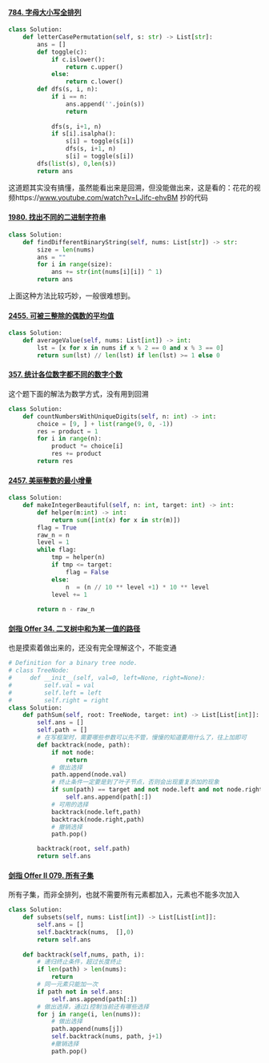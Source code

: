 #### [784. 字母大小写全排列](https://leetcode.cn/problems/letter-case-permutation/)

```python
class Solution:
    def letterCasePermutation(self, s: str) -> List[str]:
        ans = []
        def toggle(c):
            if c.islower():
                return c.upper()
            else:
                return c.lower()
        def dfs(s, i, n):
            if i == n:
                ans.append(''.join(s))
                return
            
            dfs(s, i+1, n)
            if s[i].isalpha():
                s[i] = toggle(s[i])
                dfs(s, i+1, n)
                s[i] = toggle(s[i])
        dfs(list(s), 0,len(s))
        return ans
```

这道题其实没有搞懂，虽然能看出来是回溯，但没能做出来，这是看的：花花的视频https://www.youtube.com/watch?v=LJifc-ehvBM 抄的代码

#### [1980. 找出不同的二进制字符串](https://leetcode.cn/problems/find-unique-binary-string/)

```python
class Solution:
    def findDifferentBinaryString(self, nums: List[str]) -> str:
        size = len(nums)
        ans = ""
        for i in range(size):
            ans += str(int(nums[i][i]) ^ 1)
        return ans
```

上面这种方法比较巧妙，一般很难想到。

#### [2455. 可被三整除的偶数的平均值](https://leetcode.cn/problems/average-value-of-even-numbers-that-are-divisible-by-three/)

```python
class Solution:
    def averageValue(self, nums: List[int]) -> int:
        lst = [x for x in nums if x % 2 == 0 and x % 3 == 0]
        return sum(lst) // len(lst) if len(lst) >= 1 else 0
```

#### [357. 统计各位数字都不同的数字个数](https://leetcode.cn/problems/count-numbers-with-unique-digits/)

这个题下面的解法为数学方式，没有用到回溯

```python
class Solution:
    def countNumbersWithUniqueDigits(self, n: int) -> int:
        choice = [9, ] + list(range(9, 0, -1))
        res = product = 1
        for i in range(n):
            product *= choice[i]
            res += product
        return res
```


#### [2457. 美丽整数的最小增量](https://leetcode.cn/problems/minimum-addition-to-make-integer-beautiful/)

```python
class Solution:
    def makeIntegerBeautiful(self, n: int, target: int) -> int:
        def helper(m:int) -> int:
            return sum([int(x) for x in str(m)])
        flag = True
        raw_n = n
        level = 1
        while flag:
            tmp = helper(n)
            if tmp <= target:
                flag = False
            else:
                n  = (n // 10 ** level +1) * 10 ** level
            level += 1
        
        return n - raw_n
```


#### [剑指 Offer 34. 二叉树中和为某一值的路径](https://leetcode.cn/problems/er-cha-shu-zhong-he-wei-mou-yi-zhi-de-lu-jing-lcof/)

也是摸索着做出来的，还没有完全理解这个，不能变通

```python
# Definition for a binary tree node.
# class TreeNode:
#     def __init__(self, val=0, left=None, right=None):
#         self.val = val
#         self.left = left
#         self.right = right
class Solution:
    def pathSum(self, root: TreeNode, target: int) -> List[List[int]]:
        self.ans = []
        self.path = []
		# 在写框架时，需要哪些参数可以先不管，慢慢的知道要用什么了，往上加即可
        def backtrack(node, path):
            if not node:
                return 
            # 做出选择
            path.append(node.val)
			# 终止条件一定要是到了叶子节点，否则会出现重复添加的现象
            if sum(path) == target and not node.left and not node.right:
                self.ans.append(path[:])
            # 可用的选择
            backtrack(node.left,path)
            backtrack(node.right,path)
            # 撤销选择
            path.pop()

        backtrack(root, self.path)
        return self.ans
```

#### [剑指 Offer II 079. 所有子集](https://leetcode.cn/problems/TVdhkn/)
所有子集，而非全排列，也就不需要所有元素都加入，元素也不能多次加入

```python
class Solution:
    def subsets(self, nums: List[int]) -> List[List[int]]:
        self.ans = []
        self.backtrack(nums,  [],0)
        return self.ans
    
    def backtrack(self,nums, path, i):
        # 递归终止条件，超过长度终止       
        if len(path) > len(nums):
            return
        # 同一元素只能加一次
        if path not in self.ans:
            self.ans.append(path[:])
        # 做出选择，通过i控制当前还有哪些选择
        for j in range(i, len(nums)):
            # 做出选择
            path.append(nums[j])
            self.backtrack(nums, path, j+1)
            #撤销选择
            path.pop()
```